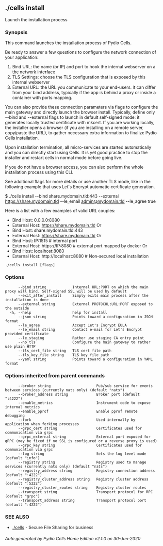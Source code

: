## ./cells install

Launch the installation process

### Synopsis


 This command launches the installation process of Pydio Cells.

 Be ready to answer a few questions to configure the network connection of your application:
   1. Bind URL: the name (or IP) and port to hook the internal webserver on a the network interface 
   2. TLS Settings: choose the TLS configuration that is exposed by this internal webserver
   3. External URL: the URL you communicate to your end-users. It can differ from your bind address, 
      typically if the app is behind a proxy or inside a container with ports mapping.

 You can also provide these connection parameters via flags to configure the main gateway 
 and directly launch the browser install.
 Typically, define only --bind and --external flags to launch in default self-signed mode: 
 it generates locally trusted certificate with mkcert.
 If you are working locally, the installer opens a browser (if you are installing on a remote server, copy/paste the URL),
 to gather necessary extra information to finalize Pydio Cells installation. 

 Upon installation termination, all micro-services are started automatically and you can directly start using Cells. 
 It is yet good practice to stop the installer and restart cells in normal mode before going live.

 If you do not have a browser access, you can also perform the whole installation process using this CLI.

 See additional flags for more details or use another TLS mode, like in the following example that uses Let's Encrypt automatic certificate generation.

 $ ./cells install --bind share.mydomain.tld:443 --external https://share.mydomain.tld --le_email admin@mydomain.tld --le_agree true

 Here is a list with a few examples of valid URL couples:
 
 - Bind Host: 0.0.0.0:8080
 - External Host: https://share.mydomain.tld
 Or
 - Bind Host: share.mydomain.tld:443
 - External Host: https://share.mydomain.tld
 Or
 - Bind Host: IP:1515               # internal port
 - External Host: https://IP:8080   # external port mapped by docker
 Or
 - Bind Host: localhost:8080
 - External Host: http://localhost:8080  # Non-secured local installation

 

```
./cells install [flags]
```

### Options

```
      --bind string            Internal URL:PORT on which the main proxy will bind. Self-signed SSL will be used by default
      --exit_after_install     Simply exits main process after the installation is done
      --external string        External PROTOCOL:URL:PORT exposed to the outside
  -h, --help                   help for install
      --json string            Points toward a configuration in JSON format
      --le_agree               Accept Let's Encrypt EULA
      --le_email string        Contact e-mail for Let's Encrypt provided certificate
      --le_staging             Rather use staging CA entry point
      --no_tls                 Configure the main gateway to rather use plain HTTP
      --tls_cert_file string   TLS cert file path
      --tls_key_file string    TLS key file path
      --yaml string            Points toward a configuration in YAML format
```

### Options inherited from parent commands

```
      --broker string                     Pub/sub service for events between services (currently nats only) (default "nats")
      --broker_address string             Broker port (default ":4222")
      --enable_metrics                    Instrument code to expose internal metrics
      --enable_pprof                      Enable pprof remote debugging
      --fork                              Used internally by application when forking processes
      --grpc_cert string                  Certificates used for communication via grpc
      --grpc_external string              External port exposed for gRPC (may be fixed if no SSL is configured or a reverse proxy is used)
      --grpc_key string                   Certificates used for communication via grpc
      --log string                        Sets the log level mode (default "info")
      --registry string                   Registry used to manage services (currently nats only) (default "nats")
      --registry_address string           Registry connection address (default ":4222")
      --registry_cluster_address string   Registry cluster address (default ":5222")
      --registry_cluster_routes string    Registry cluster routes
      --transport string                  Transport protocol for RPC (default "grpc")
      --transport_address string          Transport protocol port (default ":4222")
```

### SEE ALSO

* [./cells](./cells)	 - Secure File Sharing for business

###### Auto generated by Pydio Cells Home Edition v2.1.0 on 30-Jun-2020

